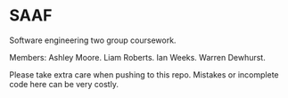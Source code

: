 # SAAF
Software engineering two group coursework.

Members:
  Ashley Moore.
  Liam Roberts.
  Ian Weeks.
  Warren Dewhurst.
  
Please take extra care when pushing to this repo. 
Mistakes or incomplete code here can be very costly.
